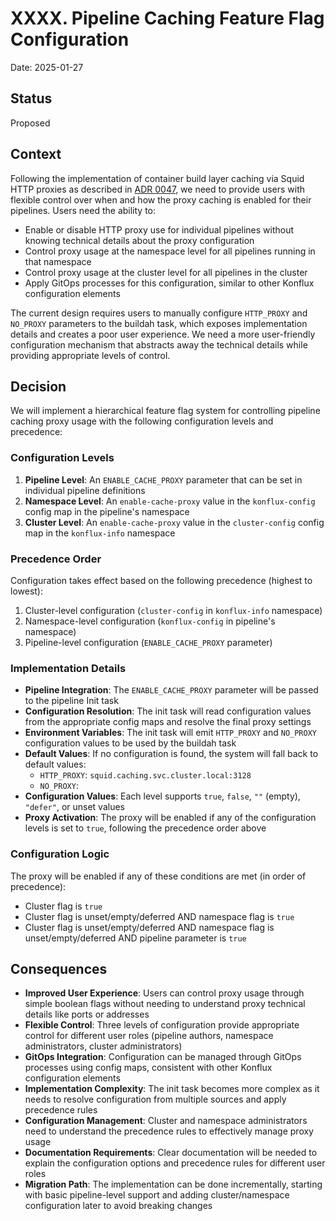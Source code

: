 # XXXX. Pipeline Caching Feature Flag Configuration

Date: 2025-01-27

## Status

Proposed

## Context

Following the implementation of container build layer caching via Squid HTTP proxies as described in [ADR 0047](0047-caching-for-container-build-layers.md), we need to provide users with flexible control over when and how the proxy caching is enabled for their pipelines. Users need the ability to:

* Enable or disable HTTP proxy use for individual pipelines without knowing technical details about the proxy configuration
* Control proxy usage at the namespace level for all pipelines running in that namespace
* Control proxy usage at the cluster level for all pipelines in the cluster
* Apply GitOps processes for this configuration, similar to other Konflux configuration elements

The current design requires users to manually configure `HTTP_PROXY` and `NO_PROXY` parameters to the buildah task, which exposes implementation details and creates a poor user experience. We need a more user-friendly configuration mechanism that abstracts away the technical details while providing appropriate levels of control.

## Decision

We will implement a hierarchical feature flag system for controlling pipeline caching proxy usage with the following configuration levels and precedence:

### Configuration Levels

1. **Pipeline Level**: An `ENABLE_CACHE_PROXY` parameter that can be set in individual pipeline definitions
2. **Namespace Level**: An `enable-cache-proxy` value in the `konflux-config` config map in the pipeline's namespace
3. **Cluster Level**: An `enable-cache-proxy` value in the `cluster-config` config map in the `konflux-info` namespace

### Precedence Order

Configuration takes effect based on the following precedence (highest to lowest):

1. Cluster-level configuration (`cluster-config` in `konflux-info` namespace)
2. Namespace-level configuration (`konflux-config` in pipeline's namespace)
3. Pipeline-level configuration (`ENABLE_CACHE_PROXY` parameter)

### Implementation Details

* **Pipeline Integration**: The `ENABLE_CACHE_PROXY` parameter will be passed to the pipeline Init task
* **Configuration Resolution**: The init task will read configuration values from the appropriate config maps and resolve the final proxy settings
* **Environment Variables**: The init task will emit `HTTP_PROXY` and `NO_PROXY` configuration values to be used by the buildah task
* **Default Values**: If no configuration is found, the system will fall back to default values:
  * `HTTP_PROXY`: `squid.caching.svc.cluster.local:3128`
  * `NO_PROXY`: *<TBD>*
* **Configuration Values**: Each level supports `true`, `false`, `""` (empty), `"defer"`, or unset values
* **Proxy Activation**: The proxy will be enabled if any of the configuration levels is set to `true`, following the precedence order above

### Configuration Logic

The proxy will be enabled if any of these conditions are met (in order of precedence):

* Cluster flag is `true`
* Cluster flag is unset/empty/deferred AND namespace flag is `true`
* Cluster flag is unset/empty/deferred AND namespace flag is unset/empty/deferred AND pipeline parameter is `true`

## Consequences

* **Improved User Experience**: Users can control proxy usage through simple boolean flags without needing to understand proxy technical details like ports or addresses
* **Flexible Control**: Three levels of configuration provide appropriate control for different user roles (pipeline authors, namespace administrators, cluster administrators)
* **GitOps Integration**: Configuration can be managed through GitOps processes using config maps, consistent with other Konflux configuration elements
* **Implementation Complexity**: The init task becomes more complex as it needs to resolve configuration from multiple sources and apply precedence rules
* **Configuration Management**: Cluster and namespace administrators need to understand the precedence rules to effectively manage proxy usage
* **Documentation Requirements**: Clear documentation will be needed to explain the configuration options and precedence rules for different user roles
* **Migration Path**: The implementation can be done incrementally, starting with basic pipeline-level support and adding cluster/namespace configuration later to avoid breaking changes
